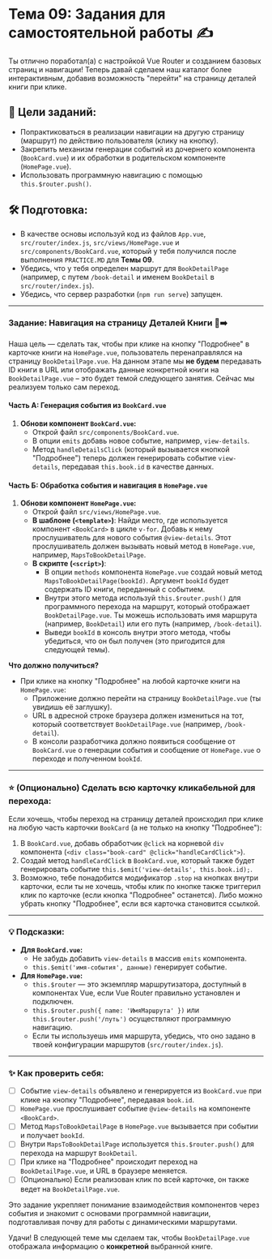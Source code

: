 # Тема 09: Задания для самостоятельной работы ✍️

Ты отлично поработал(а) с настройкой Vue Router и созданием базовых страниц и навигации! Теперь давай сделаем наш каталог более интерактивным, добавив возможность "перейти" на страницу деталей книги при клике.

## 🎯 Цели заданий:

* Попрактиковаться в реализации навигации на другую страницу (маршрут) по действию пользователя (клику на кнопку).
* Закрепить механизм генерации событий из дочернего компонента (`BookCard.vue`) и их обработки в родительском компоненте (`HomePage.vue`).
* Использовать программную навигацию с помощью `this.$router.push()`.

## 🛠️ Подготовка:

* В качестве основы используй код из файлов `App.vue`, `src/router/index.js`, `src/views/HomePage.vue` и `src/components/BookCard.vue`, который у тебя получился после выполнения `PRACTICE.MD` для **Темы 09**.
* Убедись, что у тебя определен маршрут для `BookDetailPage` (например, с путем `/book-detail` и именем `BookDetail` в `src/router/index.js`).
* Убедись, что сервер разработки (`npm run serve`) запущен.

---

### Задание: Навигация на страницу Деталей Книги 📖➡️

Наша цель — сделать так, чтобы при клике на кнопку "Подробнее" в карточке книги на `HomePage.vue`, пользователь перенаправлялся на страницу `BookDetailPage.vue`. На данном этапе мы **не будем** передавать ID книги в URL или отображать данные конкретной книги на `BookDetailPage.vue` – это будет темой следующего занятия. Сейчас мы реализуем только сам переход.

#### Часть А: Генерация события из `BookCard.vue`

1.  **Обнови компонент `BookCard.vue`:**
    * Открой файл `src/components/BookCard.vue`.
    * В опции `emits` добавь новое событие, например, `view-details`.
    * Метод `handleDetailsClick` (который вызывается кнопкой "Подробнее") теперь должен генерировать событие `view-details`, передавая `this.book.id` в качестве данных.

#### Часть Б: Обработка события и навигация в `HomePage.vue`

1.  **Обнови компонент `HomePage.vue`:**
    * Открой файл `src/views/HomePage.vue`.
    * **В шаблоне (`<template>`)**: Найди место, где используется компонент `<BookCard>` в цикле `v-for`. Добавь к нему прослушиватель для нового события `@view-details`. Этот прослушиватель должен вызывать новый метод в `HomePage.vue`, например, `MapsToBookDetailPage`.
    * **В скрипте (`<script>`)**:
        * В опции `methods` компонента `HomePage.vue` создай новый метод `MapsToBookDetailPage(bookId)`. Аргумент `bookId` будет содержать ID книги, переданный с событием.
        * Внутри этого метода используй `this.$router.push()` для программного перехода на маршрут, который отображает `BookDetailPage.vue`. Ты можешь использовать имя маршрута (например, `BookDetail`) или его путь (например, `/book-detail`).
        * Выведи `bookId` в консоль внутри этого метода, чтобы убедиться, что он был получен (это пригодится для следующей темы).

**Что должно получиться?**
* При клике на кнопку "Подробнее" на любой карточке книги на `HomePage.vue`:
    * Приложение должно перейти на страницу `BookDetailPage.vue` (ты увидишь её заглушку).
    * URL в адресной строке браузера должен измениться на тот, который соответствует `BookDetailPage.vue` (например, `/book-detail`).
    * В консоли разработчика должно появиться сообщение от `BookCard.vue` о генерации события и сообщение от `HomePage.vue` о переходе и полученном `bookId`.

---
### ⭐ (Опционально) Сделать всю карточку кликабельной для перехода:

Если хочешь, чтобы переход на страницу деталей происходил при клике на любую часть карточки `BookCard` (а не только на кнопку "Подробнее"):
1.  В `BookCard.vue`, добавь обработчик `@click` на корневой `div` компонента (`<div class="book-card" @click="handleCardClick">`).
2.  Создай метод `handleCardClick` в `BookCard.vue`, который также будет генерировать событие `this.$emit('view-details', this.book.id);`.
3.  Возможно, тебе понадобится модификатор `.stop` на кнопках внутри карточки, если ты не хочешь, чтобы клик по кнопке также триггерил клик по карточке (если кнопка "Подробнее" останется). Либо можно убрать кнопку "Подробнее", если вся карточка становится ссылкой.

---

### 💡 Подсказки:

* **Для `BookCard.vue`:**
    * Не забудь добавить `view-details` в массив `emits` компонента.
    * `this.$emit('имя-события', данные)` генерирует событие.
* **Для `HomePage.vue`:**
    * `this.$router` — это экземпляр маршрутизатора, доступный в компонентах Vue, если Vue Router правильно установлен и подключен.
    * `this.$router.push({ name: 'ИмяМаршрута' })` или `this.$router.push('/путь')` осуществляют программную навигацию.
    * Если ты используешь имя маршрута, убедись, что оно задано в твоей конфигурации маршрутов (`src/router/index.js`).

---

### ✨ Как проверить себя:

* [ ] Событие `view-details` объявлено и генерируется из `BookCard.vue` при клике на кнопку "Подробнее", передавая `book.id`.
* [ ] `HomePage.vue` прослушивает событие `@view-details` на компоненте `<BookCard>`.
* [ ] Метод `MapsToBookDetailPage` в `HomePage.vue` вызывается при событии и получает `bookId`.
* [ ] Внутри `MapsToBookDetailPage` используется `this.$router.push()` для перехода на маршрут `BookDetail`.
* [ ] При клике на "Подробнее" происходит переход на `BookDetailPage.vue`, и URL в браузере меняется.
* [ ] (Опционально) Если реализован клик по всей карточке, он также ведет на `BookDetailPage.vue`.

Это задание укрепляет понимание взаимодействия компонентов через события и знакомит с основами программной навигации, подготавливая почву для работы с динамическими маршрутами.

Удачи! В следующей теме мы сделаем так, чтобы `BookDetailPage.vue` отображала информацию о **конкретной** выбранной книге.